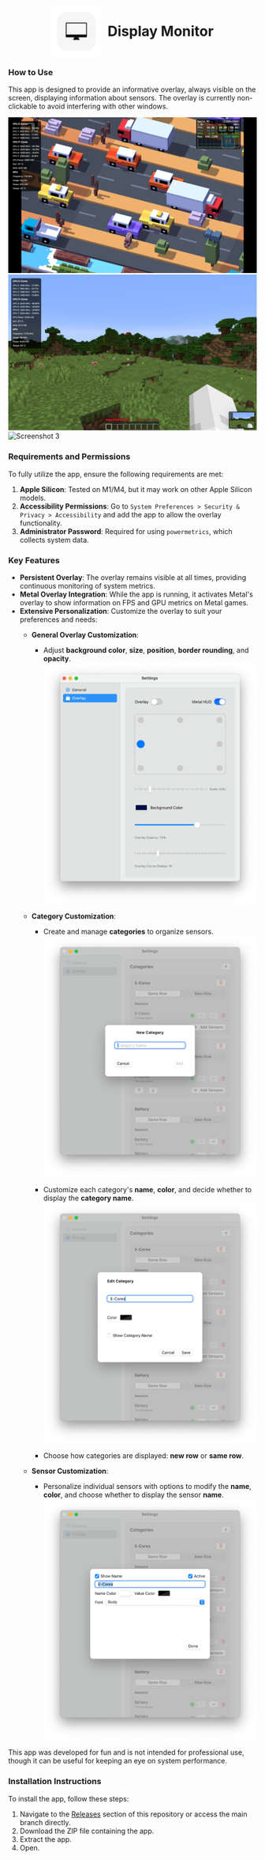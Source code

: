 <div align="center">
  <img src="media/logo1.png" alt="Logo" width="100" style="vertical-align: middle; margin-right: 10px;">
  <h1 style="display: inline; font-size: 2em; vertical-align: middle;">Display Monitor</h1>
</div>

### How to Use

This app is designed to provide an informative overlay, always visible on the screen, displaying information about sensors. The overlay is currently non-clickable to avoid interfering with other windows.

![Screenshot 1](media/screenshot1.png)  
![Screenshot 2](media/screenshot2.png)  
![Screenshot 3](media/screenshot3.png)

### Requirements and Permissions
To fully utilize the app, ensure the following requirements are met:

1. **Apple Silicon**: Tested on M1/M4, but it may work on other Apple Silicon models.
2. **Accessibility Permissions**: Go to `System Preferences > Security & Privacy > Accessibility` and add the app to allow the overlay functionality.
3. **Administrator Password**: Required for using `powermetrics`, which collects system data.

### Key Features
- **Persistent Overlay**: The overlay remains visible at all times, providing continuous monitoring of system metrics.
- **Metal Overlay Integration**: While the app is running, it activates Metal's overlay to show information on FPS and GPU metrics on Metal games.
- **Extensive Personalization**: Customize the overlay to suit your preferences and needs:
  - **General Overlay Customization**:
    - Adjust **background color**, **size**, **position**, **border rounding**, and **opacity**.
    ![Screenshot 5](media/screenshot5.png)

  - **Category Customization**:
    - Create and manage **categories** to organize sensors.
    ![Screenshot 6](media/screenshot6.png)

    - Customize each category's **name**, **color**, and decide whether to display the **category name**.
    ![Screenshot 8](media/screenshot8.png)

    - Choose how categories are displayed: **new row** or **same row**.
  - **Sensor Customization**:
    - Personalize individual sensors with options to modify the **name**, **color**, and choose whether to display the sensor **name**.
    ![Screenshot 7](media/screenshot7.png)


This app was developed for fun and is not intended for professional use, though it can be useful for keeping an eye on system performance.

### Installation Instructions
To install the app, follow these steps:

1. Navigate to the [Releases](#) section of this repository or access the main branch directly.
2. Download the ZIP file containing the app.
3. Extract the app.
4. Open.
